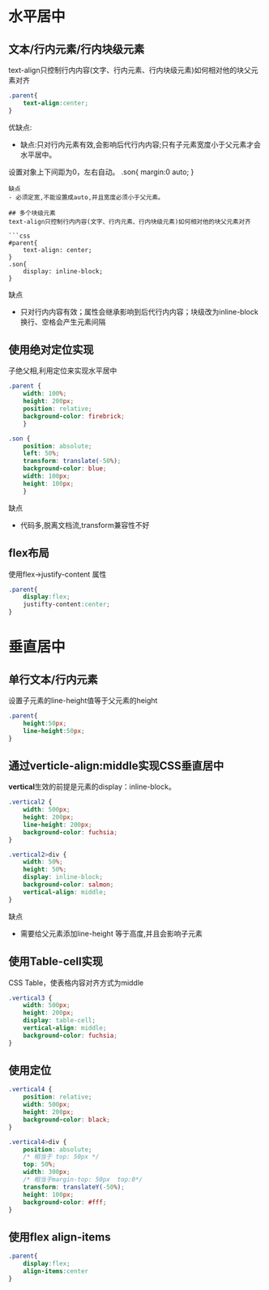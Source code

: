 # 水平居中

## 文本/行内元素/行内块级元素

text-align只控制行内内容(文字、行内元素、行内块级元素)如何相对他的块父元素对齐

```css
.parent{
    text-align:center;
}
```
优缺点:
- 缺点:只对行内元素有效,会影响后代行内内容;只有子元素宽度小于父元素才会水平居中。


设置对象上下间距为0，左右自动。
.son{
    margin:0 auto;
}
``` 
缺点
- 必须定宽,不能设置成auto,并且宽度必须小于父元素。

## 多个块级元素
text-align只控制行内内容(文字、行内元素、行内块级元素)如何相对他的块父元素对齐

```css
#parent{
    text-align: center;
}
.son{
    display: inline-block; 
}
```
缺点
- 只对行内内容有效；属性会继承影响到后代行内内容；块级改为inline-block换行、空格会产生元素间隔

## 使用绝对定位实现
子绝父相,利用定位来实现水平居中
```css
.parent {
    width: 100%;
    height: 200px;
    position: relative;
    background-color: firebrick;
    }

.son {
    position: absolute;
    left: 50%;
    transform: translate(-50%);
    background-color: blue;
    width: 100px;
    height: 100px;
    }

```

缺点
- 代码多,脱离文档流,transform兼容性不好

## flex布局
使用flex->justify-content 属性
```css
.parent{
    display:flex;
    justifty-content:center;
}
```

# 垂直居中
## 单行文本/行内元素
设置子元素的line-height值等于父元素的height
```css
.parent{
    height:50px;
    line-height:50px;
}
```

## 通过verticle-align:middle实现CSS垂直居中
**vertical**生效的前提是元素的display：inline-block。

```css
.vertical2 {
    width: 500px;
    height: 200px;
    line-height: 200px;
    background-color: fuchsia;
}

.vertical2>div {
    width: 50%;
    height: 50%;
    display: inline-block;
    background-color: salmon;
    vertical-align: middle;
}
```
缺点
- 需要给父元素添加line-height 等于高度,并且会影响子元素

## 使用Table-cell实现
CSS Table，使表格内容对齐方式为middle
```css
.vertical3 {
    width: 500px;
    height: 200px;
    display: table-cell;
    vertical-align: middle;
    background-color: fuchsia;
}
```

## 使用定位

```css
.vertical4 {
    position: relative;
    width: 500px;
    height: 200px;
    background-color: black;
}

.vertical4>div {
    position: absolute;
    /* 相当于 top: 50px */
    top: 50%;
    width: 300px;
    /* 相当于margin-top: 50px  top:0*/
    transform: translateY(-50%);
    height: 100px;
    background-color: #fff;
}
```

## 使用flex align-items
```css
.parent{
    display:flex;
    align-items:center
}
```





